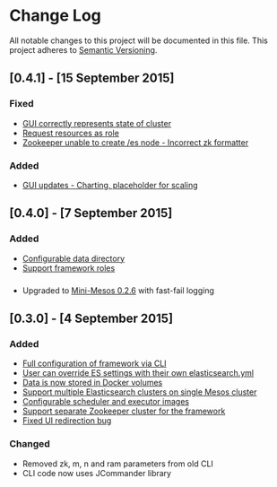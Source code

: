 # Change Log
All notable changes to this project will be documented in this file.
This project adheres to [Semantic Versioning](http://semver.org/).

## [0.4.1] - [15 September 2015]

### Fixed
- [GUI correctly represents state of cluster](https://github.com/mesos/elasticsearch/issues/206)
- [Request resources as role](https://github.com/mesos/elasticsearch/issues/284)
- [Zookeeper unable to create /es node - Incorrect zk formatter](https://github.com/mesos/elasticsearch/issues/286)

### Added
- [GUI updates - Charting, placeholder for scaling](https://github.com/mesos/elasticsearch/pull/263)

## [0.4.0] - [7 September 2015]

### Added

- [Configurable data directory](https://github.com/mesos/elasticsearch/issues/275)
- [Support framework roles](https://github.com/mesos/elasticsearch/pull/281)

###

- Upgraded to [Mini-Mesos 0.2.6](https://github.com/ContainerSolutions/mini-mesos/releases/tag/0.2.6) with fast-fail logging

## [0.3.0] - [4 September 2015]
### Added
- [Full configuration of framework via CLI](https://github.com/mesos/elasticsearch/issues/111)
- [User can override ES settings with their own elasticsearch.yml](https://github.com/mesos/elasticsearch/issues/242)
- [Data is now stored in Docker volumes](https://github.com/mesos/elasticsearch/issues/188)
- [Support multiple Elasticsearch clusters on single Mesos cluster](https://github.com/mesos/elasticsearch/issues/91)
- [Configurable scheduler and executor images](https://github.com/mesos/elasticsearch/issues/71)
- [Support separate Zookeeper cluster for the framework](https://github.com/mesos/elasticsearch/pull/245)
- [Fixed UI redirection bug](https://github.com/mesos/elasticsearch/pull/239)

### Changed
- Removed zk, m, n and ram parameters from old CLI
- CLI code now uses JCommander library